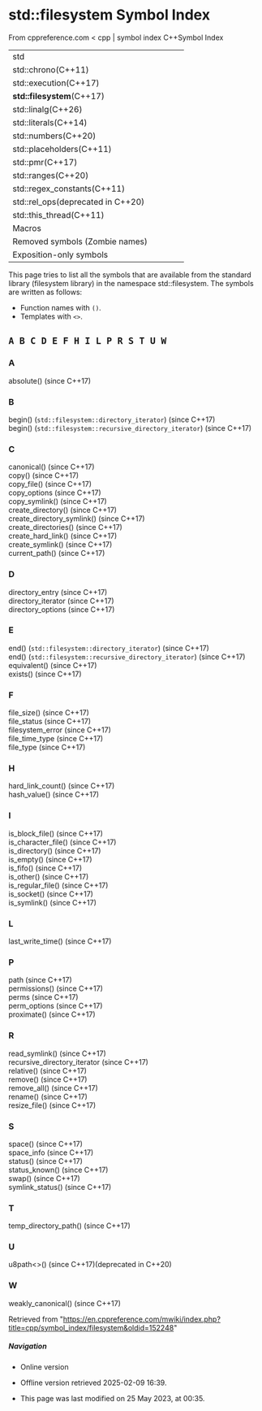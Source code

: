 # std::filesystem Symbol Index

From cppreference.com
< cpp‎ | symbol index
C++Symbol Index

|  |  |  |  |  |
| --- | --- | --- | --- | --- |
| std | | | | |
| std::chrono(C++11) | | | | |
| std::execution(C++17) | | | | |
| ****std::filesystem****(C++17) | | | | |
| std::linalg(C++26) | | | | |
| std::literals(C++14) | | | | |
| std::numbers(C++20) | | | | |
| std::placeholders(C++11) | | | | |
| std::pmr(C++17) | | | | |
| std::ranges(C++20) | | | | |
| std::regex_constants(C++11) | | | | |
| std::rel_ops(deprecated in C++20) | | | | |
| std::this_thread(C++11) | | | | |
| Macros | | | | |
| Removed symbols (Zombie names) | | | | |
| Exposition-only symbols | | | | |

This page tries to list all the symbols that are available from the standard library (filesystem library) in the namespace std::filesystem. The symbols are written as follows:

- Function names with `()`.
- Templates with `<>`.

## `A B C D E F H I L P R S T U W`

### A

absolute() (since C++17)

### B

begin() (`std::filesystem::directory_iterator`) (since C++17)  
begin() (`std::filesystem::recursive_directory_iterator`) (since C++17)

### C

canonical() (since C++17)  
copy() (since C++17)  
copy_file() (since C++17)  
copy_options (since C++17)  
copy_symlink() (since C++17)  
create_directory() (since C++17)  
create_directory_symlink() (since C++17)  
create_directories() (since C++17)  
create_hard_link() (since C++17)  
create_symlink() (since C++17)  
current_path() (since C++17)

### D

directory_entry (since C++17)  
directory_iterator (since C++17)  
directory_options (since C++17)

### E

end() (`std::filesystem::directory_iterator`) (since C++17)  
end() (`std::filesystem::recursive_directory_iterator`) (since C++17)  
equivalent() (since C++17)  
exists() (since C++17)

### F

file_size() (since C++17)  
file_status (since C++17)  
filesystem_error (since C++17)  
file_time_type (since C++17)  
file_type (since C++17)

### H

hard_link_count() (since C++17)  
hash_value() (since C++17)

### I

is_block_file() (since C++17)  
is_character_file() (since C++17)  
is_directory() (since C++17)  
is_empty() (since C++17)  
is_fifo() (since C++17)  
is_other() (since C++17)  
is_regular_file() (since C++17)  
is_socket() (since C++17)  
is_symlink() (since C++17)

### L

last_write_time() (since C++17)

### P

path (since C++17)  
permissions() (since C++17)  
perms (since C++17)  
perm_options (since C++17)  
proximate() (since C++17)

### R

read_symlink() (since C++17)  
recursive_directory_iterator (since C++17)  
relative() (since C++17)  
remove() (since C++17)  
remove_all() (since C++17)  
rename() (since C++17)  
resize_file() (since C++17)

### S

space() (since C++17)  
space_info (since C++17)  
status() (since C++17)  
status_known() (since C++17)  
swap() (since C++17)  
symlink_status() (since C++17)

### T

temp_directory_path() (since C++17)

### U

u8path<>() (since C++17)(deprecated in C++20)

### W

weakly_canonical() (since C++17)

Retrieved from "<https://en.cppreference.com/mwiki/index.php?title=cpp/symbol_index/filesystem&oldid=152248>"

##### Navigation

- Online version
- Offline version retrieved 2025-02-09 16:39.

- This page was last modified on 25 May 2023, at 00:35.